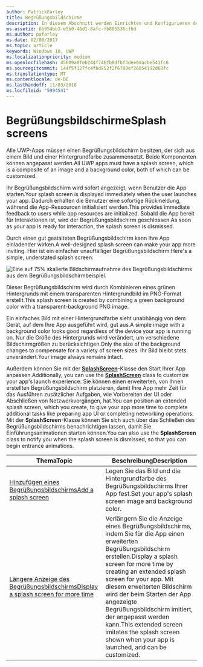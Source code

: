 ```yaml
---
author: PatrickFarley
title: Begrüßungsbildschirme
description: In diesem Abschnitt werden Einrichten und Konfigurieren des Begrüßungsbildschirms einer App beschrieben.
ms.assetid: 6b954bb3-e5b0-46d1-8afc-fb805536cf6d
ms.author: pafarley
ms.date: 02/08/2017
ms.topic: article
keywords: Windows 10, UWP
ms.localizationpriority: medium
ms.openlocfilehash: 45609a0feb244f746fb8dfbf3dee0dacbe541fc6
ms.sourcegitcommit: 144f5f127fc4fbd852f2f6780ef26054192d68fc
ms.translationtype: MT
ms.contentlocale: de-DE
ms.lasthandoff: 11/03/2018
ms.locfileid: "5994541"
---
```

# <a name="splash-screens"></a><span data-ttu-id="6aa86-104">Begrüßungsbildschirme</span><span class="sxs-lookup"><span data-stu-id="6aa86-104">Splash screens</span></span>

<span data-ttu-id="6aa86-105">Alle UWP-Apps müssen einen Begrüßungsbildschirm besitzen, der sich aus einem Bild und einer Hintergrundfarbe zusammensetzt. Beide Komponenten können angepasst werden.</span><span class="sxs-lookup"><span data-stu-id="6aa86-105">All UWP apps must have a splash screen, which is a composite of an image and a background color, both of which can be customized.</span></span>

<span data-ttu-id="6aa86-106">Ihr Begrüßungsbildschirm wird sofort angezeigt, wenn Benutzer die App starten.</span><span class="sxs-lookup"><span data-stu-id="6aa86-106">Your splash screen is displayed immediately when the user launches your app.</span></span> <span data-ttu-id="6aa86-107">Dadurch erhalten die Benutzer eine sofortige Rückmeldung, während die App-Ressourcen initialisiert werden.</span><span class="sxs-lookup"><span data-stu-id="6aa86-107">This provides immediate feedback to users while app resources are initialized.</span></span> <span data-ttu-id="6aa86-108">Sobald die App bereit für Interaktionen ist, wird der Begrüßungsbildschirm geschlossen.</span><span class="sxs-lookup"><span data-stu-id="6aa86-108">As soon as your app is ready for interaction, the splash screen is dismissed.</span></span>

<span data-ttu-id="6aa86-109">Durch einen gut gestalteten Begrüßungsbildschirm kann Ihre App einladender wirken.</span><span class="sxs-lookup"><span data-stu-id="6aa86-109">A well-designed splash screen can make your app more inviting.</span></span> <span data-ttu-id="6aa86-110">Hier ist ein einfacher unauffälliger Begrüßungsbildschirm:</span><span class="sxs-lookup"><span data-stu-id="6aa86-110">Here's a simple, understated splash screen:</span></span>

![Eine auf 75% skalierte Bildschirmaufnahme des Begrüßungsbildschirms aus dem Begrüßungsbildschirmbeispiel.](images/regularsplashscreen.png)

<span data-ttu-id="6aa86-112">Dieser Begrüßungsbildschirm wird durch Kombinieren eines grünen Hintergrunds mit einem transparenten Hintergrundbild im PNG-Format erstellt.</span><span class="sxs-lookup"><span data-stu-id="6aa86-112">This splash screen is created by combining a green background color with a transparent-background PNG image.</span></span>

<span data-ttu-id="6aa86-113">Ein einfaches Bild mit einer Hintergrundfarbe sieht unabhängig von dem Gerät, auf dem Ihre App ausgeführt wird, gut aus.</span><span class="sxs-lookup"><span data-stu-id="6aa86-113">A simple image with a background color looks good regardless of the device your app is running on.</span></span> <span data-ttu-id="6aa86-114">Nur die Größe des Hintergrunds wird verändert, um verschiedene Bildschirmgrößen zu berücksichtigen.</span><span class="sxs-lookup"><span data-stu-id="6aa86-114">Only the size of the background changes to compensate for a variety of screen sizes.</span></span> <span data-ttu-id="6aa86-115">Ihr Bild bleibt stets unverändert.</span><span class="sxs-lookup"><span data-stu-id="6aa86-115">Your image always remains intact.</span></span>

<span data-ttu-id="6aa86-116">Außerdem können Sie mit der [**SplashScreen**](https://msdn.microsoft.com/library/windows/apps/br224763)-Klasse den Start Ihrer App anpassen.</span><span class="sxs-lookup"><span data-stu-id="6aa86-116">Additionally, you can use the [**SplashScreen**](https://msdn.microsoft.com/library/windows/apps/br224763) class to customize your app's launch experience.</span></span> <span data-ttu-id="6aa86-117">Sie können einen erweiterten, von Ihnen erstellten Begrüßungsbildschirm platzieren, damit Ihre App mehr Zeit für das Ausführen zusätzlicher Aufgaben, wie Vorbereiten der UI oder Abschließen von Netzwerkvorgängen, hat.</span><span class="sxs-lookup"><span data-stu-id="6aa86-117">You can position an extended splash screen, which you create, to give your app more time to complete additional tasks like preparing app UI or completing networking operations.</span></span> <span data-ttu-id="6aa86-118">Mit der **SplashScreen**-Klasse können Sie sich auch über das Schließen des Begrüßungsbildschirms benachrichtigen lassen, damit Sie Einführungsanimationen starten können.</span><span class="sxs-lookup"><span data-stu-id="6aa86-118">You can also use the **SplashScreen** class to notify you when the splash screen is dismissed, so that you can begin entrance animations.</span></span>

| <span data-ttu-id="6aa86-119">Thema</span><span class="sxs-lookup"><span data-stu-id="6aa86-119">Topic</span></span> | <span data-ttu-id="6aa86-120">Beschreibung</span><span class="sxs-lookup"><span data-stu-id="6aa86-120">Description</span></span> |
|-------|-------------|
| [<span data-ttu-id="6aa86-121">Hinzufügen eines Begrüßungsbildschirms</span><span class="sxs-lookup"><span data-stu-id="6aa86-121">Add a splash screen</span></span>](add-a-splash-screen.md) | <span data-ttu-id="6aa86-122">Legen Sie das Bild und die Hintergrundfarbe des Begrüßungsbildschirms Ihrer App fest.</span><span class="sxs-lookup"><span data-stu-id="6aa86-122">Set your app's splash screen image and background color.</span></span> |
| [<span data-ttu-id="6aa86-123">Längere Anzeige des Begrüßungsbildschirms</span><span class="sxs-lookup"><span data-stu-id="6aa86-123">Display a splash screen for more time</span></span>](create-a-customized-splash-screen.md) | <span data-ttu-id="6aa86-124">Verlängern Sie die Anzeige eines Begrüßungsbildschirms, indem Sie für die App einen erweiterten Begrüßungsbildschirm erstellen.</span><span class="sxs-lookup"><span data-stu-id="6aa86-124">Display a splash screen for more time by creating an extended splash screen for your app.</span></span> <span data-ttu-id="6aa86-125">Mit diesem erweiterten Bildschirm wird der beim Starten der App angezeigte Begrüßungsbildschirm imitiert, der angepasst werden kann.</span><span class="sxs-lookup"><span data-stu-id="6aa86-125">This extended screen imitates the splash screen shown when your app is launched, and can be customized.</span></span> |